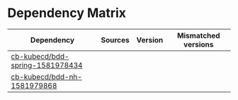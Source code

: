 # Dependency Matrix

Dependency | Sources | Version | Mismatched versions
---------- | ------- | ------- | -------------------
[cb-kubecd/bdd-spring-1581978434](https://github.com/cb-kubecd/bdd-spring-1581978434.git) |  | []() | 
[cb-kubecd/bdd-nh-1581979868](https://github.com/cb-kubecd/bdd-nh-1581979868.git) |  | []() | 
